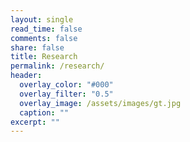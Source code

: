 ```yaml
---
layout: single
read_time: false
comments: false
share: false
title: Research
permalink: /research/
header:
  overlay_color: "#000"
  overlay_filter: "0.5"
  overlay_image: /assets/images/gt.jpg
  caption: ""
excerpt: ""
---
```


